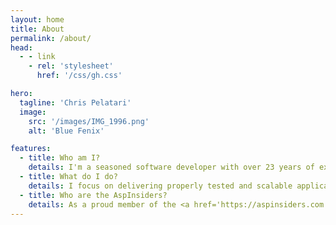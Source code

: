 ```yaml
---
layout: home
title: About
permalink: /about/
head:
  - - link
    - rel: 'stylesheet'
      href: '/css/gh.css'

hero:
  tagline: 'Chris Pelatari'
  image:
    src: '/images/IMG_1996.png'
    alt: 'Blue Fenix'

features:
  - title: Who am I?
    details: I'm a seasoned software developer with over 23 years of experience in delivering full-stack web applications using .NET technologies, including C# and VB.NET. More recently, I've been working with TypeScript and Node.js, sometimes with an asp.net core backend.
  - title: What do I do?
    details: I focus on delivering properly tested and scalable applications that are backed by SQL Server. I have a strong understanding of software development best practices, including object-oriented programming, test-driven development, and continuous integration and deployment.<br/><br/><h2 class="title">Where can you find me?</h2> Find me on <a href='https://github.com/ChrisPelatari' alt="Chris Pelatari on GitHub"><svg xmlns="http://www.w3.org/2000/svg" height="24" width="21" viewBox="0 0 448 512"><!--!Font Awesome Free 6.5.1 by @fontawesome - https://fontawesome.com License - https://fontawesome.com/license/free Copyright 2024 Fonticons, Inc.--><path fill="#7f7f7f" d="M448 96c0-35.3-28.7-64-64-64H64C28.7 32 0 60.7 0 96V416c0 35.3 28.7 64 64 64H384c35.3 0 64-28.7 64-64V96zM265.8 407.7c0-1.8 0-6 .1-11.6c.1-11.4 .1-28.8 .1-43.7c0-15.6-5.2-25.5-11.3-30.7c37-4.1 76-9.2 76-73.1c0-18.2-6.5-27.3-17.1-39c1.7-4.3 7.4-22-1.7-45c-13.9-4.3-45.7 17.9-45.7 17.9c-13.2-3.7-27.5-5.6-41.6-5.6s-28.4 1.9-41.6 5.6c0 0-31.8-22.2-45.7-17.9c-9.1 22.9-3.5 40.6-1.7 45c-10.6 11.7-15.6 20.8-15.6 39c0 63.6 37.3 69 74.3 73.1c-4.8 4.3-9.1 11.7-10.6 22.3c-9.5 4.3-33.8 11.7-48.3-13.9c-9.1-15.8-25.5-17.1-25.5-17.1c-16.2-.2-1.1 10.2-1.1 10.2c10.8 5 18.4 24.2 18.4 24.2c9.7 29.7 56.1 19.7 56.1 19.7c0 9 .1 21.7 .1 30.6c0 4.8 .1 8.6 .1 10c0 4.3-3 9.5-11.5 8C106 393.6 59.8 330.8 59.8 257.4c0-91.8 70.2-161.5 162-161.5s166.2 69.7 166.2 161.5c.1 73.4-44.7 136.3-110.7 158.3c-8.4 1.5-11.5-3.7-11.5-8zm-90.5-54.8c-.2-1.5 1.1-2.8 3-3.2c1.9-.2 3.7 .6 3.9 1.9c.3 1.3-1 2.6-3 3c-1.9 .4-3.7-.4-3.9-1.7zm-9.1 3.2c-2.2 .2-3.7-.9-3.7-2.4c0-1.3 1.5-2.4 3.5-2.4c1.9-.2 3.7 .9 3.7 2.4c0 1.3-1.5 2.4-3.5 2.4zm-14.3-2.2c-1.9-.4-3.2-1.9-2.8-3.2s2.4-1.9 4.1-1.5c2 .6 3.3 2.1 2.8 3.4c-.4 1.3-2.4 1.9-4.1 1.3zm-12.5-7.3c-1.5-1.3-1.9-3.2-.9-4.1c.9-1.1 2.8-.9 4.3 .6c1.3 1.3 1.8 3.3 .9 4.1c-.9 1.1-2.8 .9-4.3-.6zm-8.5-10c-1.1-1.5-1.1-3.2 0-3.9c1.1-.9 2.8-.2 3.7 1.3c1.1 1.5 1.1 3.3 0 4.1c-.9 .6-2.6 0-3.7-1.5zm-6.3-8.8c-1.1-1.3-1.3-2.8-.4-3.5c.9-.9 2.4-.4 3.5 .6c1.1 1.3 1.3 2.8 .4 3.5c-.9 .9-2.4 .4-3.5-.6zm-6-6.4c-1.3-.6-1.9-1.7-1.5-2.6c.4-.6 1.5-.9 2.8-.4c1.3 .7 1.9 1.8 1.5 2.6c-.4 .9-1.7 1.1-2.8 .4z"/></svg> GitHub</a> <a href='https://hachyderm.io/@blue_fenix' alt="Chris Pelatari on Mastodon" rel="me"> <svg xmlns="http://www.w3.org/2000/svg" height="24" width="21" viewBox="0 0 448 512"><!--!Font Awesome Free 6.5.1 by @fontawesome - https://fontawesome.com License - https://fontawesome.com/license/free Copyright 2024 Fonticons, Inc.--><path fill="#7f7f7f" d="M433 179.1c0-97.2-63.7-125.7-63.7-125.7-62.5-28.7-228.6-28.4-290.5 0 0 0-63.7 28.5-63.7 125.7 0 115.7-6.6 259.4 105.6 289.1 40.5 10.7 75.3 13 103.3 11.4 50.8-2.8 79.3-18.1 79.3-18.1l-1.7-36.9s-36.3 11.4-77.1 10.1c-40.4-1.4-83-4.4-89.6-54a102.5 102.5 0 0 1 -.9-13.9c85.6 20.9 158.7 9.1 178.8 6.7 56.1-6.7 105-41.3 111.2-72.9 9.8-49.8 9-121.5 9-121.5zm-75.1 125.2h-46.6v-114.2c0-49.7-64-51.6-64 6.9v62.5h-46.3V197c0-58.5-64-56.6-64-6.9v114.2H90.2c0-122.1-5.2-147.9 18.4-175 25.9-28.9 79.8-30.8 103.8 6.1l11.6 19.5 11.6-19.5c24.1-37.1 78.1-34.8 103.8-6.1 23.7 27.3 18.4 53 18.4 175z"/></svg> Mastodon</a> or <a href="/feed.xml" alt="Subscribe via RSS" rel="alternate" type="application/rss+xml"> <svg xmlns="http://www.w3.org/2000/svg" height="24" width="21" viewBox="0 0 448 512"><!--!Font Awesome Free 6.5.1 by @fontawesome - https://fontawesome.com License - https://fontawesome.com/license/free Copyright 2024 Fonticons, Inc.--><path fill="#da8643" d="M64 32C28.7 32 0 60.7 0 96V416c0 35.3 28.7 64 64 64H384c35.3 0 64-28.7 64-64V96c0-35.3-28.7-64-64-64H64zM96 136c0-13.3 10.7-24 24-24c137 0 248 111 248 248c0 13.3-10.7 24-24 24s-24-10.7-24-24c0-110.5-89.5-200-200-200c-13.3 0-24-10.7-24-24zm0 96c0-13.3 10.7-24 24-24c83.9 0 152 68.1 152 152c0 13.3-10.7 24-24 24s-24-10.7-24-24c0-57.4-46.6-104-104-104c-13.3 0-24-10.7-24-24zm0 120a32 32 0 1 1 64 0 32 32 0 1 1 -64 0z"/></svg> Subcribe via RSS</a>
  - title: Who are the AspInsiders?
    details: As a proud member of the <a href='https://aspinsiders.com'>AspInsiders</a>, I've had the opportunity to work closely with Microsoft, including being flown out to Microsoft campus in Redmond, WA to help shape the direction of ASP.NET MVC before it was open-sourced. I had the honor of meeting <a href='http://scottgu.com/'>Scott Guthrie</a> and <a href='https://github.com/ahejlsberg'>Anders Hejlsberg</a>, the original designer of C# and TypeScript.<br/><br/>I've also had the pleasure of collaborating with <a href='https://www.hanselman.com/'>Scott Hanselman</a>, <a href='https://bigmachine.io/'>Rob Conery</a> and <a href='https://aspinsiders.com/insiders/'>many others</a>, all of whom are brilliant and kind individuals.
---
```


<div id="gh" data-login="ChrisPelatari"></div>


<script src="/js/gh.js"></script>

<style>
p {
  margin: 2.5rem 2.5rem;
  padding-left: 2.5rem;
  padding-right: 2.5rem;
}

p.details {
  margin: 0;
  padding-left: 2.5rem;
  padding-right: 2.5rem;
  font-size: 1.5rem;
}

img.VPImage.image-src {
  border-radius: 50%;
  margin: 1.618rem;
  padding: 0.95rem;
}

.VPHero::before {
  content: url('/images/header_transparent.png');
  max-width: 100%;
  height: auto;
}

@media (max-width: 768px) {
  .VPHero::before {
    content: url('/images/header_transparent_mobile.png');
  }
}
</style>
